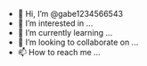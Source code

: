 - 👋 Hi, I’m @gabe1234566543
- 👀 I’m interested in ...
- 🌱 I’m currently learning ...
- 💞️ I’m looking to collaborate on ...
- 📫 How to reach me ...

<!---
gabe1234566543/gabe1234566543 is a ✨ special ✨ repository because its `README.md` (this fil


